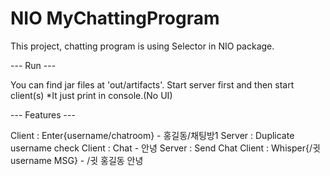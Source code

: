 # NIO MyChattingProgram

This project, chatting program is using Selector in NIO package.

--- Run ---

You can find jar files at 'out/artifacts'.
Start server first and then start client(s)
*It just print in console.(No UI)

--- Features ---

Client : Enter{username/chatroom} - 홍길동/채팅방1
Server : Duplicate username check
Client : Chat - 안녕
Server : Send Chat
Client : Whisper{/귓 username MSG} - /귓 홍길동 안녕
